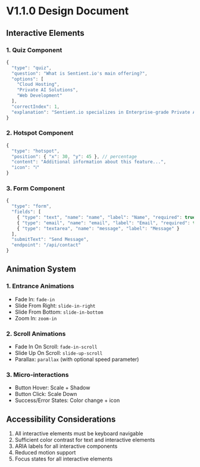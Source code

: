 # V1.1.0 Design Document

## Interactive Elements

### 1. Quiz Component
```javascript
{
  "type": "quiz",
  "question": "What is Sentient.io's main offering?",
  "options": [
    "Cloud Hosting",
    "Private AI Solutions",
    "Web Development"
  ],
  "correctIndex": 1,
  "explanation": "Sentient.io specializes in Enterprise-grade Private AI Solutions."
}
```

### 2. Hotspot Component
```javascript
{
  "type": "hotspot",
  "position": { "x": 30, "y": 45 }, // percentage
  "content": "Additional information about this feature...",
  "icon": "ℹ️"
}
```

### 3. Form Component
```javascript
{
  "type": "form",
  "fields": [
    { "type": "text", "name": "name", "label": "Name", "required": true },
    { "type": "email", "name": "email", "label": "Email", "required": true },
    { "type": "textarea", "name": "message", "label": "Message" }
  ],
  "submitText": "Send Message",
  "endpoint": "/api/contact"
}
```

## Animation System

### 1. Entrance Animations
- Fade In: `fade-in`
- Slide From Right: `slide-in-right`
- Slide From Bottom: `slide-in-bottom`
- Zoom In: `zoom-in`

### 2. Scroll Animations
- Fade In On Scroll: `fade-in-scroll`
- Slide Up On Scroll: `slide-up-scroll`
- Parallax: `parallax` (with optional speed parameter)

### 3. Micro-interactions
- Button Hover: Scale + Shadow
- Button Click: Scale Down
- Success/Error States: Color change + icon

## Accessibility Considerations
1. All interactive elements must be keyboard navigable
2. Sufficient color contrast for text and interactive elements
3. ARIA labels for all interactive components
4. Reduced motion support
5. Focus states for all interactive elements
